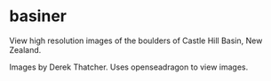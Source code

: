 # basiner

View high resolution images of the boulders of Castle Hill Basin, New Zealand.

Images by Derek Thatcher.
Uses openseadragon to view images.